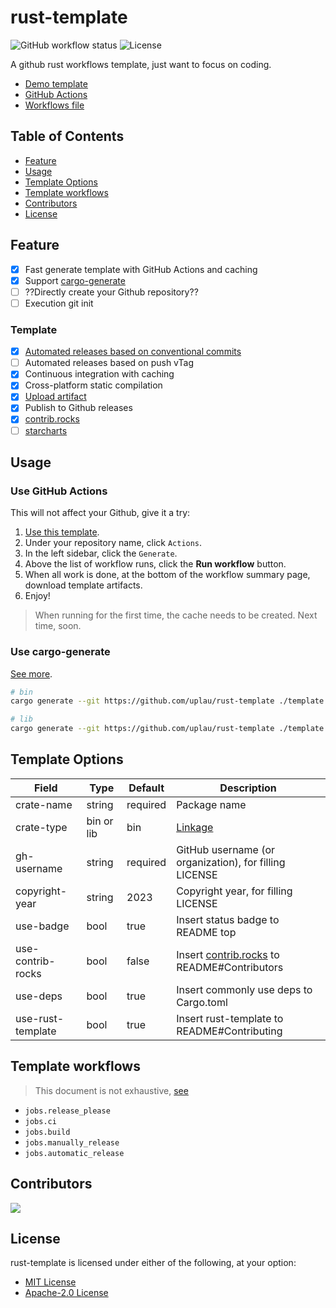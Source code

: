 # rust-template

![GitHub workflow status](https://github.com/uplau/rust-template/actions/workflows/generate.yaml/badge.svg)
![License](https://img.shields.io/badge/license-MIT%2FApache--2.0-blue.svg)

A github rust workflows template, just want to focus on coding.

- [Demo template](https://github.com/uplau/rust-template/tree/demo)
- [GitHub Actions](https://github.com/uplau/rust-template/actions/workflows/generate.yaml)
- [Workflows file](.github/workflows/generate.yaml)

## Table of Contents

- [Feature](#feature)
- [Usage](#usage)
- [Template Options](#template-options)
- [Template workflows](#template-workflows)
- [Contributors](#contributors)
- [License](#license)

## Feature

- [x] Fast generate template with GitHub Actions and caching
- [x] Support [cargo-generate](https://github.com/cargo-generate/cargo-generate)
- [ ] ??Directly create your Github repository??
- [ ] Execution git init

### Template

- [x] [Automated releases based on conventional commits](https://github.com/google-github-actions/release-please-action)
- [ ] Automated releases based on push vTag
- [x] Continuous integration with caching
- [x] Cross-platform static compilation
- [x] [Upload artifact](https://github.com/actions/upload-artifact/tree/main)
- [x] Publish to Github releases
- [x] [contrib.rocks](https://contrib.rocks/)
- [ ] [starcharts](https://starchart.cc/)

## Usage

### Use GitHub Actions

This will not affect your Github, give it a try:

1. [Use this template](https://github.com/new?template_name=rust-template&template_owner=uplau).
2. Under your repository name, click `Actions`.
3. In the left sidebar, click the `Generate`.
4. Above the list of workflow runs, click the **Run workflow** button.
5. When all work is done, at the bottom of the workflow summary page, download template artifacts.
6. Enjoy!

> When running for the first time, the cache needs to be created.
> Next time, soon.

### Use cargo-generate

[See more](https://github.com/cargo-generate/cargo-generate).

```bash
# bin
cargo generate --git https://github.com/uplau/rust-template ./template --name "crate-name" --bin

# lib
cargo generate --git https://github.com/uplau/rust-template ./template --name "crate-name" --lib
```

## Template Options

| Field             | Type       | Default  | Description                                                           |
| ----------------- | ---------- | -------- | --------------------------------------------------------------------- |
| crate-name        | string     | required | Package name                                                          |
| crate-type        | bin or lib | bin      | [Linkage](https://doc.rust-lang.org/reference/linkage.html)           |
| gh-username       | string     | required | GitHub username (or organization), for filling LICENSE                |
| copyright-year    | string     | 2023     | Copyright year, for filling LICENSE                                   |
| use-badge         | bool       | true     | Insert status badge to README top                                     |
| use-contrib-rocks | bool       | false    | Insert [contrib.rocks](https://contrib.rocks/) to README#Contributors |
| use-deps          | bool       | true     | Insert commonly use deps to Cargo.toml                                |
| use-rust-template | bool       | true     | Insert rust-template to README#Contributing                           |

## Template workflows

> This document is not exhaustive, [see](./template/.github/workflows/cicd.yaml)

- `jobs.release_please`
- `jobs.ci`
- `jobs.build`
- `jobs.manually_release`
- `jobs.automatic_release`

## Contributors

<a href="https://github.com/uplau/rust-template/graphs/contributors">
  <img src="https://contrib.rocks/image?repo=uplau/rust-template&max=400&columns=20" />
</a>

## License

rust-template is licensed under either of the following, at your option:

- [MIT License](./LICENSE-MIT)
- [Apache-2.0 License](./LICENSE-APACHE)

